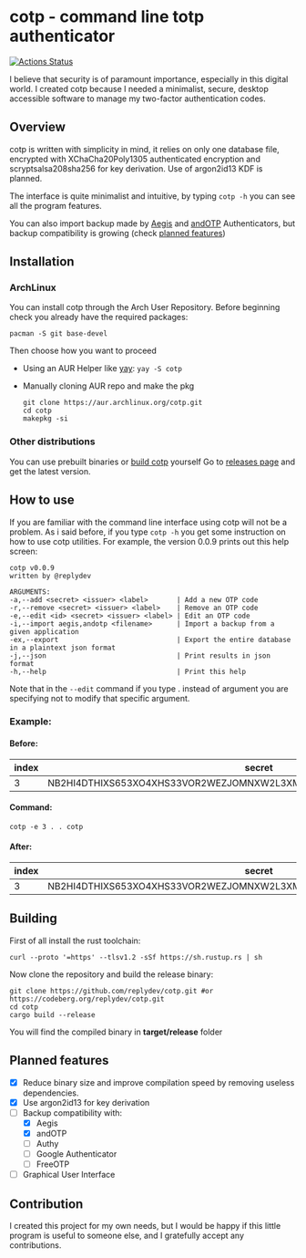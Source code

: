 
# cotp - command line totp authenticator
[![Actions Status](https://github.com/replydev/cotp/workflows/Rust/badge.svg)](https://github.com/replydev/cotp/actions)

I believe that security is of paramount importance, especially in this digital world. I created cotp because I needed a minimalist, secure, desktop accessible software to manage my two-factor authentication codes.

## Overview
cotp is written with simplicity in mind, it relies on only one database file, encrypted with XChaCha20Poly1305 authenticated encryption and scryptsalsa208sha256 for key derivation. Use of argon2id13 KDF is planned.

The interface is quite minimalist and intuitive, by typing `cotp -h` you can see all the program features.

You can also import backup made by [Aegis](https://github.com/beemdevelopment/Aegis) and [andOTP](https://github.com/andOTP/andOTP) Authenticators, but backup compatibility is growing (check [planned features](#planned-features))

## Installation

### ArchLinux
You can install cotp through the Arch User Repository.
Before beginning check you already have the required packages:

`pacman -S git base-devel`

Then choose how you want to proceed

- Using an AUR Helper like [yay]("https://github.com/Jguer/yay"): 
`yay -S cotp`
- Manually cloning AUR repo and make the pkg

	```
	git clone https://aur.archlinux.org/cotp.git
	cd cotp
	makepkg -si
	```
### Other distributions
You can use prebuilt binaries or [build cotp](#building) yourself
Go to [releases page](https://github.com/replydev/cotp/releases/) and get the latest version.

## How to use
If you are familiar with the command line interface using cotp will not be a problem.
As i said before, if you type `cotp -h` you get some instruction on how to use cotp utilities.
For example, the version 0.0.9 prints out this help screen:
```
cotp v0.0.9
written by @replydev

ARGUMENTS:
-a,--add <secret> <issuer> <label>       | Add a new OTP code
-r,--remove <secret> <issuer> <label>    | Remove an OTP code
-e,--edit <id> <secret> <issuer> <label> | Edit an OTP code
-i,--import aegis,andotp <filename>      | Import a backup from a given application
-ex,--export                             | Export the entire database in a plaintext json format
-j,--json                                | Print results in json format
-h,--help                                | Print this help
```
Note that in the `--edit` command if you type . instead of argument you are specifying not to modify that specific argument.
### Example:
#### Before:
|index|secret|issuer|label|
|--|--|--|--|
|3|NB2HI4DTHIXS653XO4XHS33VOR2WEZJOMNXW2L3XMF2GG2B7OY6WIULXGR3TSV3HLBRVC | Rick | Asley |
#### Command:

    cotp -e 3 . . cotp

#### After:
|index|secret|issuer|label|
|--|--|--|--|
|3|NB2HI4DTHIXS653XO4XHS33VOR2WEZJOMNXW2L3XMF2GG2B7OY6WIULXGR3TSV3HLBRVC | Rick | **cotp** |
## Building
First of all install the rust toolchain:

    curl --proto '=https' --tlsv1.2 -sSf https://sh.rustup.rs | sh

Now clone the repository and build the release binary:

    git clone https://github.com/replydev/cotp.git #or https://codeberg.org/replydev/cotp.git
    cd cotp
    cargo build --release
You will find the compiled binary in **target/release** folder

## Planned features

 - [x] Reduce binary size and improve compilation speed by removing useless dependencies.
 - [x] Use argon2id13 for key derivation
 - [ ] Backup compatibility with:
	 - [x] Aegis
	 - [x] andOTP
	 - [ ] Authy
	 - [ ] Google Authenticator
	 - [ ] FreeOTP
 - [ ] Graphical User Interface 

## Contribution
I created this project for my own needs, but I would be happy if this little program is useful to someone else, and I gratefully accept any contributions.
